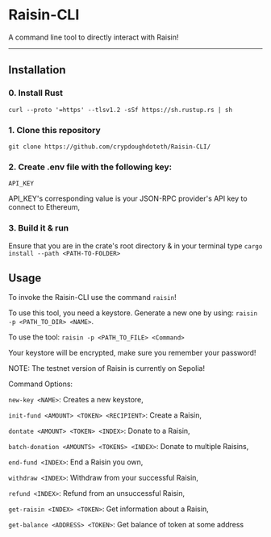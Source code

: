 # Raisin-CLI
A command line tool to directly interact with Raisin! 
_______________________________________________________
## Installation

### 0. Install Rust

  `curl --proto '=https' --tlsv1.2 -sSf https://sh.rustup.rs | sh`

### 1. Clone this repository 

  `git clone https://github.com/crypdoughdoteth/Raisin-CLI/`

### 2. Create .env file with the following key:

`API_KEY`

API_KEY's corresponding value is your JSON-RPC provider's API key to connect to Ethereum,

### 3. Build it & run

Ensure that you are in the crate's root directory & in your terminal type `cargo install --path <PATH-TO-FOLDER>`

## Usage 

To invoke the Raisin-CLI use the command `raisin`! 

To use this tool, you need a keystore. Generate a new one by using: `raisin -p <PATH_TO_DIR> <NAME>`.

To use the tool: `raisin -p <PATH_TO_FILE> <Command>`

Your keystore will be encrypted, make sure you remember your password! 

NOTE: The testnet version of Raisin is currently on Sepolia!

Command Options: 

`new-key <NAME>`: Creates a new keystore,
  
`init-fund <AMOUNT> <TOKEN> <RECIPIENT>`: Create a Raisin,
  
`dontate <AMOUNT> <TOKEN> <INDEX>`: Donate to a Raisin,
  
`batch-donation <AMOUNTS> <TOKENS> <INDEX>`: Donate to multiple Raisins,
  
`end-fund <INDEX>`: End a Raisin you own,
  
`withdraw <INDEX>`: Withdraw from your successful Raisin,
  
`refund <INDEX>`: Refund from an unsuccessful Raisin,
  
`get-raisin <INDEX> <TOKEN>`: Get information about a Raisin,

`get-balance <ADDRESS> <TOKEN>`: Get balance of token at some address
